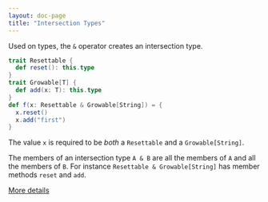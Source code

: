 ```yaml
---
layout: doc-page
title: "Intersection Types"
---
```


Used on types, the `&` operator creates an intersection type.

```scala
trait Resettable {
  def reset(): this.type
}
trait Growable[T] {
  def add(x: T): this.type
}
def f(x: Resettable & Growable[String]) = {
  x.reset()
  x.add("first")
}
```

The value `x` is required to be _both_ a `Resettable` and a
`Growable[String]`.

The members of an intersection type `A & B` are all the members of `A`
and all the members of `B`. For instance `Resettable & Growable[String]`
has member methods `reset` and `add`.

[More details](./type-lambdas-spec.html)

